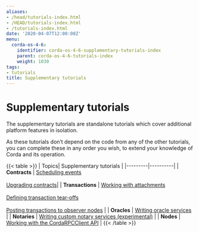 ```yaml
---
aliases:
- /head/tutorials-index.html
- /HEAD/tutorials-index.html
- /tutorials-index.html
date: '2020-04-07T12:00:00Z'
menu:
  corda-os-4-6:
    identifier: corda-os-4-6-supplementary-tutorials-index
    parent: corda-os-4-6-tutorials-index
    weight: 1030
tags:
- tutorials
title: Supplementary tutorials
---
```



#  Supplementary tutorials

The supplementary tutorials are standalone tutorials which cover additional platform features in isolation.

As these tutorials don’t depend on the code from any of the other tutorials, you can complete these in any order you wish, to extend your knowledge of Corda and its operation.

{{< table >}}
| Topics| Supplementary tutorials |
|---------|----------|
| **Contracts** | [Scheduling events](event-scheduling.md) <br/><br/> [Upgrading contracts](contract-upgrade.md)|
| **Transactions** | [Working with attachments](tutorial-attachments.md) <br/><br/> [Defining transaction tear-offs](tutorial-tear-offs.md) <br/><br/> [Posting transactions to observer nodes](tutorial-observer-nodes.md) |
| **Oracles** | [Writing oracle services](oracles.md) |
| **Notaries** | [Writing custom notary services (experimental)](tutorial-custom-notary.md) |
| **Nodes** | [Working with the CordaRPCClient API](tutorial-clientrpc-api.md) |
{{< /table >}}
